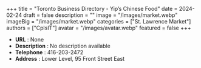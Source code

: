 +++
title = "Toronto Business Directory - Yip’s Chinese Food"
date = 2024-02-24
draft = false
description = ""
image = "/images/market.webp"
imageBig = "/images/market.webp"
categories = ["St. Lawrence Market"]
authors = ["CplsIT"]
avatar = "/images/avatar.webp"
featured = false
+++


* **URL** :  None
* **Description** : No description available
* **Telephone** : 416-203-2472
* **Address** : Lower Level, 95 Front Street East